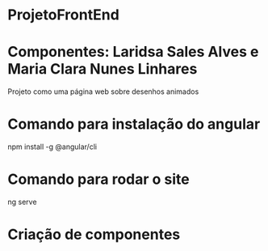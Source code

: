 # ProjetoFrontEnd
# Componentes: Laridsa Sales Alves e Maria Clara Nunes Linhares
Projeto como uma página web sobre desenhos animados 

# Comando para instalação do angular
npm install -g @angular/cli
# Comando para rodar o site 
ng serve
# Criação de componentes 

